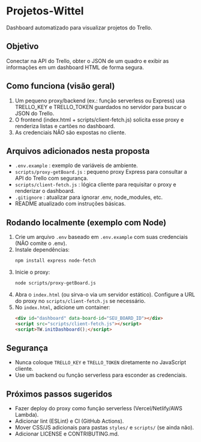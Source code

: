 # Projetos-Wittel

Dashboard automatizado para visualizar projetos do Trello.

## Objetivo
Conectar na API do Trello, obter o JSON de um quadro e exibir as informações em um dashboard HTML de forma segura.

## Como funciona (visão geral)
1. Um pequeno proxy/backend (ex.: função serverless ou Express) usa TRELLO_KEY e TRELLO_TOKEN guardados no servidor para buscar o JSON do Trello.
2. O frontend (index.html + scripts/client-fetch.js) solicita esse proxy e renderiza listas e cartões no dashboard.
3. As credenciais NÃO são expostas no cliente.

## Arquivos adicionados nesta proposta
- `.env.example` : exemplo de variáveis de ambiente.
- `scripts/proxy-getBoard.js` : pequeno proxy Express para consultar a API do Trello com segurança.
- `scripts/client-fetch.js` : lógica cliente para requisitar o proxy e renderizar o dashboard.
- `.gitignore` : atualizar para ignorar .env, node_modules, etc.
- README atualizado com instruções básicas.

## Rodando localmente (exemplo com Node)
1. Crie um arquivo `.env` baseado em `.env.example` com suas credenciais (NÃO comite o .env).
2. Instale dependências:
   ```bash
   npm install express node-fetch
   ```
3. Inicie o proxy:
   ```bash
   node scripts/proxy-getBoard.js
   ```
4. Abra o `index.html` (ou sirva-o via um servidor estático). Configure a URL do proxy no `scripts/client-fetch.js` se necessário.
5. No `index.html`, adicione um container:
   ```html
   <div id="dashboard" data-board-id="SEU_BOARD_ID"></div>
   <script src="scripts/client-fetch.js"></script>
   <script>TW.initDashboard();</script>
   ```

## Segurança
- Nunca coloque `TRELLO_KEY` e `TRELLO_TOKEN` diretamente no JavaScript cliente.
- Use um backend ou função serverless para esconder as credenciais.

## Próximos passos sugeridos
- Fazer deploy do proxy como função serverless (Vercel/Netlify/AWS Lambda).
- Adicionar lint (ESLint) e CI (GitHub Actions).
- Mover CSS/JS adicionais para pastas `styles/` e `scripts/` (se ainda não).
- Adicionar LICENSE e CONTRIBUTING.md.
